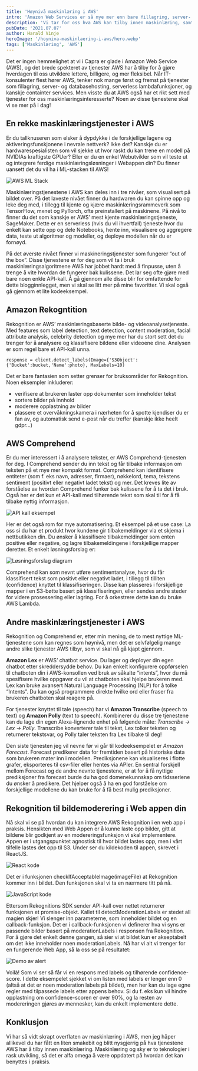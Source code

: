 ```yaml
---
title: 'Høynivå maskinlæring i AWS'
intro: 'Amazon Web Services er så mye mer enn bare fillagring, server- og databasehosting. Vi tar for oss hva det kan tilby innen maskinlæring, samt gi en smakebit på noen av de relevante tjenestene.'
description: 'Vi tar for oss hva AWS kan tilby innen maskinlæring, samt gi en smakebit på noen av de relevante tjenestene. Les om hva som ligger bak >>'
pubDate: '2021.07.07'
author: Harald Vinje
heroImage: '/hoyniva-maskinlaering-i-aws/hero.webp'
tags: ['Maskinlæring', 'AWS']
---
```


Det er ingen hemmelighet at vi i Capra er glade i Amazon Web Service (AWS), og det brede spekteret av tjenester AWS har å tilby for å gjøre hverdagen til oss utviklere lettere, billigere, og mer fleksibel. Når IT-konsulenter flest hører AWS, tenker nok mange først og fremst på tjenester som fillagring, server- og databasehosting, serverless lambdafunksjoner, og kanskje containter services. Men visste du at AWS også har et rikt sett med tjenester for oss maskinlæringsinteresserte? Noen av disse tjenestene skal vi se mer på i dag!

## En rekke maskinlæringstjenester i AWS

Er du tallknuseren som elsker å dypdykke i de forskjellige lagene og aktiveringsfunskjonene i nevrale nettverk? Ikke det? Kanskje du er hardwarespesialisten som vil sjekke ut hvor raskt du kan trene en modell på NVIDIAs kraftigste GPUer? Eller er du en enkel Webutvikler som vil teste ut og integrere ferdige maskinlæringsløsninger i Webappen din? Du finner uansett det du vil ha i ML-stacken til AWS!

![AWS ML Stack](/hoyniva-maskinlaering-i-aws/aws-ml.webp)

Maskinlæringstjenestene i AWS kan deles inn i tre nivåer, som visualisert på bildet over. På det laveste nivået finner du hardwaren du kan spinne opp og leke deg med, i tillegg til kjente og kjære maskinlæringsrammeverk som TensorFlow, mxnet og PyTorch, ofte preinstallert på maskinene. På nivå to finner du det som kanskje er AWS’ mest kjente maskinlæringstjeneste, SageMaker. Dette er en serverless (hvis du vil ihvertfall) tjeneste hvor du enkelt kan sette opp og dele Notebooks, hente inn, visualisere og aggregere data, teste ut algoritmer og modeller, og deploye modellen når du er fornøyd.

På det øverste nivået finner vi maskineringstjenester som fungerer “out of the box”. Disse tjenestene er for deg som vil ta i bruk maskinlæringsalgoritmene AWS har jobbet hardt med å finpusse, uten å trenge å vite hvordan de fungerer bak kulissene. Det lar seg ofte gjøre med bare noen enkle API-kall. Å gå gjennom alle disse blir for omfattende for dette blogginnlegget, men vi skal se litt mer på mine favoritter. Vi skal også gå gjennom et lite kodeeksempel.

## Amazon Rekogntition

Rekognition er AWS’ maskinlæringsbaserte bilde- og videoanalysetjeneste. Med features som label detection, text detection, content moderation, facial attribute analysis, celebrity detection og mye mer har du stort sett det du trenger for å analysere og klassifisere bildene eller videoene dine. Analysen er som regel bare et API-kall unna.

```
response = client.detect_labels(Image={'S3Object':{'Bucket':bucket,'Name':photo}, MaxLabels=10)
```

Det er bare fantasien som setter grenser for bruksområder for Rekognition. Noen eksempler inkluderer:

- verifisere at brukeren laster opp dokumenter som inneholder tekst
- sortere bilder på innhold
- moderere opplastning av bilder
- plassere et overvåkningskamera i nærheten for å spotte kjendiser du er fan av, og automatisk send e-post når du treffer (kanskje ikke heelt gdpr...)

## AWS Comprehend

Er du mer interessert i å analysere tekster, er AWS Comprehend-tjenesten for deg. I Comprehend sender du inn tekst og får tilbake informasjon om teksten på et mye mer kompakt format. Comprehend kan identifisere entiteter (som f. eks navn, adresser, firmaer), nøkkelord, tema, tekstens sentiment (positivt eller negativt ladet tekst) og mer. Det kreves lite av forståelse av hvordan Comprehend funker bak kulissene for å ta det i bruk. Også her er det kun et API-kall med tilhørende tekst som skal til for å få tilbake nyttig informasjon.

![API kall eksempel](/hoyniva-maskinlaering-i-aws/apikall.webp)

Her er det også rom for mye automatisering. Et eksempel på et use case: La oss si du har et produkt hvor kundene gir tilbakemeldinger via et skjema i nettbutikken din. Du ønsker å klassifisere tilbakemeldinger som enten positive eller negative, og lagre tilbakemeldingene i forskjellige mapper deretter. Et enkelt løsningsforslag er:

![Løsningsforslag diagram](/hoyniva-maskinlaering-i-aws/oversikt.webp)

Comprehend kan som nevnt utføre sentimentanalyse, hvor du får klassifisert tekst som positivt eller negativt ladet, i tillegg til tilliten (confidence) knyttet til klassifiseringen. Disse kan plasseres i forskjellige mapper i en S3-bøtte basert på klassifiseringen, eller sendes andre steder for videre prosessering eller lagring. For å orkestrere dette kan du bruke AWS Lambda.

## Andre maskinlæringstjenester i AWS

Rekognition og Comprehend er, etter min mening, de to mest nyttige ML-tjenestene som kan regnes som høynivå, men det er selvfølgelig mange andre slike tjenester AWS tilbyr, som vi skal nå gå kjapt gjennom.

**Amazon Lex** er AWS’ chatbot service. Du lager og deployer din egen chatbot etter skreddersydde behov. Du kan enkelt konfigurere oppførselen til chatboten din i AWS-konsollen ved bruk av såkalte “intents”, hvor du må spesifisere hvilke oppgaver du vil at chatboten skal hjelpe brukeren med. Lex kan bruke avansert Natural Language Processing (NLP) for å tolke “Intents”. Du kan også programmere direkte hvilke ord eller fraser fra brukeren chatboten skal reagere på.

For tjenester knyttet til tale (speech) har vi **Amazon Transcribe** (speech to text) og **Amazon Polly** (text to speech). Kombinerer du disse tre tjenestene kan du lage din egen Alexa-lignende enhet på følgende måte: *Transcribe -> Lex -> Polly*. Transcribe konverterer tale til tekst, Lex tolker teksten og returnerer tekstsvar, og Polly taler teksten fra Lex tilbake til deg!

Den siste tjenesten jeg vil nevne før vi går til kodeeksempelet er *Amazon Forecast*. Forecast predikerer data for fremtiden basert på historiske data som brukeren mater inn i modellen. Prediksjonene kan visualiseres i flotte grafer, eksporteres til csv-filer eller hentes via APIer. En sentral forskjell mellom Forecast og de andre nevnte tjenestene, er at for å få nyttige prediksjoner fra forecast burde du ha god domenekunnskap om tidsseriene du ønsker å predikere. Det hjelper også å ha en god forståelse om forskjellige modellene du kan bruke for å få best mulig prediksjoner.

## Rekognition til bildemoderering i Web appen din

Nå skal vi se på hvordan du kan integrere AWS Rekognition i en web app i praksis. Hensikten med Web Appen er å kunne laste opp bilder, gitt at bildene blir godkjent av en modereringsfunksjon vi skal implementere. Appen er i utgangspunktet agnostisk til hvor bildet lastes opp, men i vårt tilfelle lastes det opp til S3. Under ser du kildekoden til appen, skrevet i ReactJS.

![React kode](/hoyniva-maskinlaering-i-aws/react.webp)

Det er i funksjonen checkIfAcceptableImage(imageFile) at Rekognition kommer inn i bildet. Den funksjonen skal vi ta en nærmere titt på nå.

![JavaScript kode](/hoyniva-maskinlaering-i-aws/js-kode.webp)

Ettersom Rekognitions SDK sender API-kall over nettet returnerer funksjonen et promise-objekt. Kallet til detectModerationLabels er stedet all magien skjer! Vi slenger inn parameterne, som inneholder bildet og en callback-funksjon. Det er i callback-funksjonen vi definerer hva vi syns er passende bilder basert på moderationLabels i responsen fra Rekognition. For å gjøre det enkelt denne gangen, så sier vi at bildet kun er akseptabelt om det ikke inneholder noen moderationLabels. Nå har vi alt vi trenger for en fungerende Web App, så la oss se på resultatet:

![Demo av alert](/hoyniva-maskinlaering-i-aws/nettside.webp)

Voilà! Som vi ser så får vi en respons med labels og tilhørende confidence-score. I dette eksempelet sjekket vi om listen med labels er lenger enn 0 (altså at det er noen moderation labels på bildet), men her kan du lage egne regler med tilpassede labels etter appens behov. Si du f. eks kun vil hindre opplastning om confidence-scoren er over 90%, og la resten av modereringen gjøres av mennesker, kan du enkelt implementere dette.

## Konklusjon

Vi har så vidt skrapt overflaten av maskinlæring i AWS, men jeg håper allikevel du har fått en liten smakebit og blitt nysgjerrig på hva tjenestene AWS har å tilby innen maskinlæring. Maskinlæring og sky er to teknologier i rask utvikling, så det er alfa omega å være oppdatert på hvordan det kan benyttes i praksis.
